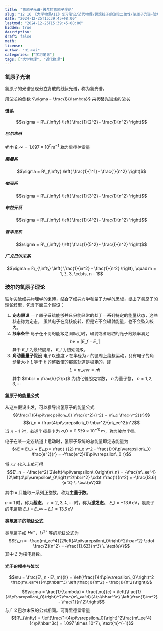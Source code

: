 ```yaml
---
title: "氢原子光谱-玻尔的氢原子理论"
slug: "12 16 《大学物理AII》复习笔记/近代物理/微观粒子的波粒二象性/氢原子光谱-玻尔的氢原子理论"
date: "2024-12-25T15:39:45+08:00"
lastmod: "2024-12-25T15:39:45+08:00"
hidden: true
description:
draft: false
math:
license:
author: "Ri-Nai"
categories: ["学习笔记"]
tags: ["大学物理", "近代物理"]
---
```

### 氢原子光谱
氢原子的光谱呈现分立离散的线状光谱，称为氢光谱。

用波长的倒数 $\sigma = \frac{1}{\lambda}$ 来代替光谱线的波长

#### 谱系
$$\sigma = R\_{\infty} \left( \frac{1}{2^2} - \frac{1}{n^2} \right)$$

##### 巴尔末系
式中 $R\_{\infty} = 1.097 \times 10^7 \, \text{m}^{-1}$ 称为里德伯常量

##### 莱曼系
$$\sigma = R\_{\infty} \left( \frac{1}{1^1} - \frac{1}{n^2} \right)$$

##### 帕邢系
$$\sigma = R\_{\infty} \left( \frac{1}{3^2} - \frac{1}{n^2} \right)$$

##### 布拉开系
$$\sigma = R\_{\infty} \left( \frac{1}{4^2} - \frac{1}{n^2} \right)$$

##### 普丰德系
$$\sigma = R\_{\infty} \left( \frac{1}{5^2} - \frac{1}{n^2} \right)$$

##### 广义巴尔末系
$$\sigma = R\_{\infty} \left( \frac{1}{m^2} - \frac{1}{n^2} \right), \quad m = 1, 2, 3, \cdots, n - 1$$

### 玻尔的氢原子理论
玻尔突破经典物理学的束缚，结合了经典力学和量子力学的思想，提出了氢原子的理论模型，包含下面三个假设：
1. **定态假设**
    一个原子系统能够并且只能经常的处于一系列特定的能量状态，这些状态称为定态。
    虽然电子在绕核旋转，但是它不会辐射能量，也不会坠入核内。
2. **频率条件**
    电子在不同的能级之间跃迁时，辐射或者吸收的光子的频率满足
    $$h\nu = \left|E\_f - E\_i\right|$$
    其中 $E\_f$ 为最终能级， $E\_i$ 为初始能级。
3. **角动量量子假设**
    电子以速度 $v$ 在半径为 $r$ 的圆周上绕核运动，只有电子的角动量大小 $L$ 等于 $\hbar$ 的整数倍的那些轨道是稳定的，即
    $$L = m\_evr = n\hbar$$
    其中 $\hbar = \frac{h}{2\pi}$ 为约化普朗克常数， $n$ 为量子数， $n = 1, 2, 3, \cdots$

#### 氢原子的能量公式
从这些假设出发，可以推导出氢原子的能量公式
$$\frac{1}{4\pi\varepsilon\_0} \frac{e^2}{r^2} = m\_e \frac{v^2}{r}$$
$$r\_n = \frac{4\pi\varepsilon\_0 \hbar^2}{m\_ee^2}n^2$$
当 $n = 1$ 时，轨道半径最小为 $a\_0 = 0.529 \times 10^{-10} \, \text{m}$，称为玻尔半径。

电子在某一定态轨道上运动时，氢原子系统的总能量即定态能量为
$$E = E\_k + E\_p = \frac{1}{2} m\_e v^2 - \frac{1}{4\pi\varepsilon\_0} \frac{e^2}{r} = -\frac{e^2}{8\pi\varepsilon\_0 r}$$

将 $r\_n$ 代入上式可得
$$E\_n = -\frac{e^2}{2\left(4\pi\varepsilon\_0\right)r\_n} = -\frac{m\_ee^4}{2\left(4\pi\varepsilon\_0\right)^2\hbar^2} \cdot \frac{1}{n^2} = -\frac{13.6}{n^2} \, \text{eV}$$

其中 $n$ 只能取一系列正整数，称为**主量子数**。

$n = 1$ 时，称为**基态**， $n = 2, 3, 4, \cdots$ 时，称为**激发态**。
$E\_1 = -13.6 \, \text{eV}$，氢原子的电离能 $E\_i = E\_{\infty} - E\_1 = 13.6 \, \text{eV}$

#### 类氢离子的能级公式
类氢离子如 $He^+$，$Li^{2+}$ 等的能级公式为
$$E\_n = -\frac{m\_ee^4}{2\left(4\pi\varepsilon\_0\right)^2\hbar^2} \cdot \frac{Z}{n^2} = -\frac{13.6Z}{n^2} \, \text{eV}$$
其中 $Z$ 为核电荷数。

#### 光子的频率与波长
$$\nu = \frac{E\_n - E\_m}{h} = \left(\frac{1}{4\pi\varepsilon\_0}\right)^2 \frac{m\_ee^4}{4\pi\hbar^3} \left(\frac{1}{m^2} - \frac{1}{n^2}\right)$$

$$\sigma = \frac{1}{\lambda} = \frac{\nu}{c} = \left(\frac{1}{4\pi\varepsilon\_0}\right)^2\frac{m\_ee^4}{4\pi\hbar^3c} \left(\frac{1}{m^2} - \frac{1}{n^2}\right)$$
与广义巴尔末系的公式相同。可得里德堡常量
$$R\_{\infty} = \left(\frac{1}{4\pi\varepsilon\_0}\right)^2\frac{m\_ee^4}{4\pi\hbar^3c} = 1.097 \times 10^7 \, \text{m}^{-1}$$
